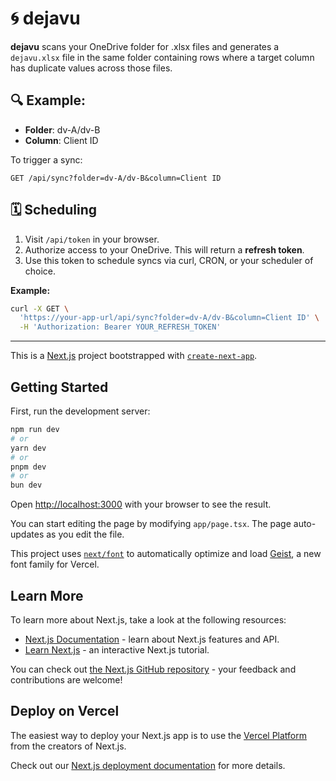 # 🌀 dejavu

**dejavu** scans your OneDrive folder for .xlsx files and generates a `dejavu.xlsx` file in the same folder containing rows where a target column has duplicate values across those files.

## 🔍 Example:

- **Folder**: dv-A/dv-B
- **Column**: Client ID

To trigger a sync:

`GET /api/sync?folder=dv-A/dv-B&column=Client ID`

## 🗓 Scheduling

1. Visit `/api/token` in your browser.
2. Authorize access to your OneDrive. This will return a **refresh token**.
3. Use this token to schedule syncs via curl, CRON, or your scheduler of choice.

**Example:**

```bash
curl -X GET \
  'https://your-app-url/api/sync?folder=dv-A/dv-B&column=Client ID' \
  -H 'Authorization: Bearer YOUR_REFRESH_TOKEN'
```

---

This is a [Next.js](https://nextjs.org) project bootstrapped with [`create-next-app`](https://nextjs.org/docs/app/api-reference/cli/create-next-app).

## Getting Started

First, run the development server:

```bash
npm run dev
# or
yarn dev
# or
pnpm dev
# or
bun dev
```

Open [http://localhost:3000](http://localhost:3000) with your browser to see the result.

You can start editing the page by modifying `app/page.tsx`. The page auto-updates as you edit the file.

This project uses [`next/font`](https://nextjs.org/docs/app/building-your-application/optimizing/fonts) to automatically optimize and load [Geist](https://vercel.com/font), a new font family for Vercel.

## Learn More

To learn more about Next.js, take a look at the following resources:

- [Next.js Documentation](https://nextjs.org/docs) - learn about Next.js features and API.
- [Learn Next.js](https://nextjs.org/learn) - an interactive Next.js tutorial.

You can check out [the Next.js GitHub repository](https://github.com/vercel/next.js) - your feedback and contributions are welcome!

## Deploy on Vercel

The easiest way to deploy your Next.js app is to use the [Vercel Platform](https://vercel.com/new?utm_medium=default-template&filter=next.js&utm_source=create-next-app&utm_campaign=create-next-app-readme) from the creators of Next.js.

Check out our [Next.js deployment documentation](https://nextjs.org/docs/app/building-your-application/deploying) for more details.
